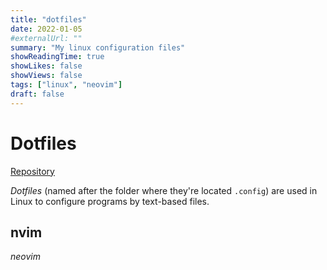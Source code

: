 ```yaml
---
title: "dotfiles"
date: 2022-01-05
#externalUrl: ""
summary: "My linux configuration files"
showReadingTime: true
showLikes: false
showViews: false
tags: ["linux", "neovim"]
draft: false
---
```


# Dotfiles
[Repository](https://github.com/bitSheriff/dotfiles)

*Dotfiles* (named after the folder where they're located `.config`) are used in Linux to configure programs by text-based files.

## nvim

_neovim_
